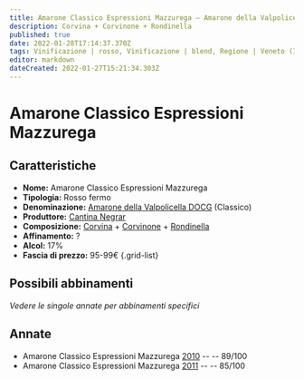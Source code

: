 ```yaml
---
title: Amarone Classico Espressioni Mazzurega – Amarone della Valpolicella Classico DOCG – Cantina Negrar – Veneto (IT) – 95-99€ – 3★-4★
description: Corvina + Corvinone + Rondinella
published: true
date: 2022-01-28T17:14:37.370Z
tags: Vinificazione | rosso, Vinificazione | blend, Regione | Veneto (IT), Vinificazione | fermo, Valutazioni | 4 stelle, Prezzi | 95-99€, Vitigni | Corvina, Vitigni | Rondinella, Vitigni | Corvinone
editor: markdown
dateCreated: 2022-01-27T15:21:34.303Z
---
```


# Amarone Classico Espressioni Mazzurega

## Caratteristiche
- **Nome:** <span class="nome">Amarone Classico Espressioni Mazzurega</span>
- **Tipologia:** Rosso fermo
- **Denominazione:** <span class="denominazione">[Amarone della Valpolicella DOCG](/denominazioni/Italia/Veneto/DOCG/Amarone-della-Valpolicella)</span>  (Classico)
- **Produttore:** <span class="cantina">[Cantina Negrar](/produttori/Italia/Veneto/Cantina-Negrar)</span> 
- **Composizione:** [Corvina](/vitigni/Italia/bacca-nera/corvina) + [Corvinone](/vitigni/Italia/bacca-nera/corvinone) + [Rondinella](/vitigni/Italia/bacca-nera/rondinella)
- **Affinamento:** ?
- **Alcol:** 17%
- **Fascia di prezzo:** 95-99€
{.grid-list}

## Possibili abbinamenti
*Vedere le singole annate per abbinamenti specifici*

## Annate
- Amarone Classico Espressioni Mazzurega [2010](vini/Italia/Veneto/Cantina-Negrar/Amarone-Classico-Espressioni-Mazzurega/2010) -- <span class="star-4"></span> -- 89/100
- Amarone Classico Espressioni Mazzurega [2011](vini/Italia/Veneto/Cantina-Negrar/Amarone-Classico-Espressioni-Mazzurega/2011) -- <span class="star-3"></span> -- 85/100